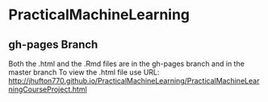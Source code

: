 # PracticalMachineLearning
## gh-pages Branch
Both the .html and the .Rmd files are in the gh-pages branch and in the master branch
To view the .html file use URL: http://jhufton770.github.io/PracticalMachineLearning/PracticalMachineLearningCourseProject.html

